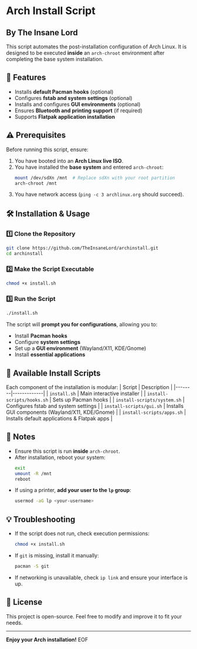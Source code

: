 # Arch Install Script

## By The Insane Lord

This script automates the post-installation configuration of Arch Linux. It is designed to be executed **inside** an `arch-chroot` environment after completing the base system installation.

## 📌 Features
- Installs **default Pacman hooks** (optional)
- Configures **fstab and system settings** (optional)
- Installs and configures **GUI environments** (optional)
- Ensures **Bluetooth and printing support** (if required)
- Supports **Flatpak application installation**

## ⚠️ Prerequisites
Before running this script, ensure:
1. You have booted into an **Arch Linux live ISO**.
2. You have installed the **base system** and entered `arch-chroot`:
   ```sh
   mount /dev/sdXn /mnt  # Replace sdXn with your root partition
   arch-chroot /mnt
   ```
3. You have network access (`ping -c 3 archlinux.org` should succeed).

## 🛠️ Installation & Usage
### 1️⃣ Clone the Repository
```sh
git clone https://github.com/TheInsaneLord/archinstall.git
cd archinstall
```

### 2️⃣ Make the Script Executable
```sh
chmod +x install.sh
```

### 3️⃣ Run the Script
```sh
./install.sh
```
The script will **prompt you for configurations**, allowing you to:
- Install **Pacman hooks**
- Configure **system settings**
- Set up a **GUI environment** (Wayland/X11, KDE/Gnome)
- Install **essential applications**

## 🔧 Available Install Scripts
Each component of the installation is modular:
| Script | Description |
|--------|-------------|
| `install.sh` | Main interactive installer |
| `install-scripts/hooks.sh` | Sets up Pacman hooks |
| `install-scripts/system.sh` | Configures fstab and system settings |
| `install-scripts/gui.sh` | Installs GUI components (Wayland/X11, KDE/Gnome) |
| `install-scripts/apps.sh` | Installs default applications & Flatpak apps |

## 📝 Notes
- Ensure this script is run **inside** `arch-chroot`.
- After installation, reboot your system:
  ```sh
  exit
  umount -R /mnt
  reboot
  ```
- If using a printer, **add your user to the `lp` group**:
  ```sh
  usermod -aG lp <your-username>
  ```

## 💡 Troubleshooting
- If the script does not run, check execution permissions:
  ```sh
  chmod +x install.sh
  ```
- If `git` is missing, install it manually:
  ```sh
  pacman -S git
  ```
- If networking is unavailable, check `ip link` and ensure your interface is up.

## 📜 License
This project is open-source. Feel free to modify and improve it to fit your needs.

---

**Enjoy your Arch installation!**
EOF
